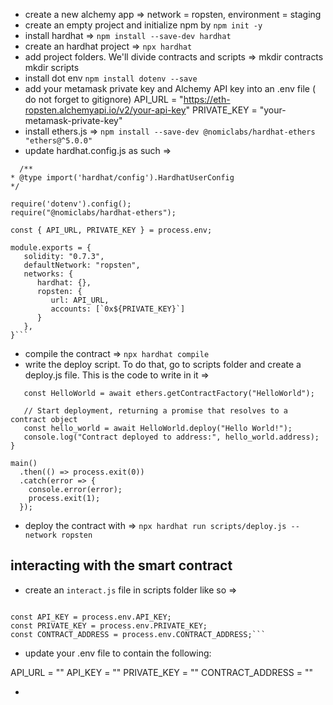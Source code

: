 - create a new alchemy app => network = ropsten, environment = staging
- create an empty project and initialize npm by `npm init -y`
- install hardhat => `npm install --save-dev hardhat`
- create an hardhat project => `npx hardhat`
- add project folders. We'll divide contracts and scripts =>
  mkdir contracts
  mkdir scripts
- install dot env `npm install dotenv --save`
- add your metamask private key and Alchemy API key into an .env file ( do not forget to gitignore)
  API_URL = "https://eth-ropsten.alchemyapi.io/v2/your-api-key"
  PRIVATE_KEY = "your-metamask-private-key"
- install ethers.js => `npm install --save-dev @nomiclabs/hardhat-ethers "ethers@^5.0.0"`
- update hardhat.config.js as such =>

````
  /**
* @type import('hardhat/config').HardhatUserConfig
*/

require('dotenv').config();
require("@nomiclabs/hardhat-ethers");

const { API_URL, PRIVATE_KEY } = process.env;

module.exports = {
   solidity: "0.7.3",
   defaultNetwork: "ropsten",
   networks: {
      hardhat: {},
      ropsten: {
         url: API_URL,
         accounts: [`0x${PRIVATE_KEY}`]
      }
   },
}```
````

- compile the contract => `npx hardhat compile`
- write the deploy script. To do that, go to scripts folder and create a deploy.js file. This is the code to write in it =>

```async function main() {
   const HelloWorld = await ethers.getContractFactory("HelloWorld");

   // Start deployment, returning a promise that resolves to a contract object
   const hello_world = await HelloWorld.deploy("Hello World!");
   console.log("Contract deployed to address:", hello_world.address);
}

main()
  .then(() => process.exit(0))
  .catch(error => {
    console.error(error);
    process.exit(1);
  });
```

- deploy the contract with => `npx hardhat run scripts/deploy.js --network ropsten`

## interacting with the smart contract

- create an `interact.js` file in scripts folder like so =>

````// interact.js

const API_KEY = process.env.API_KEY;
const PRIVATE_KEY = process.env.PRIVATE_KEY;
const CONTRACT_ADDRESS = process.env.CONTRACT_ADDRESS;```
````

- update your .env file to contain the following:

API_URL = ""
API_KEY = ""
PRIVATE_KEY = ""
CONTRACT_ADDRESS = ""

-
